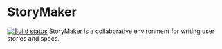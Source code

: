 # StoryMaker
[![Build status](https://ci.appveyor.com/api/projects/status/o7xp3iqhgcx5e7a4?svg=true)](https://ci.appveyor.com/project/DavidBrower/storymaker)
StoryMaker is a collaborative environment for writing user stories and specs.
